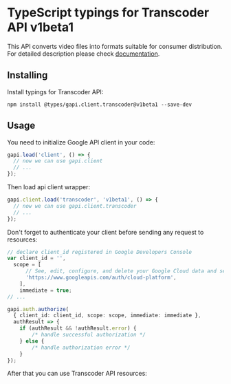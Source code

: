 # TypeScript typings for Transcoder API v1beta1

This API converts video files into formats suitable for consumer distribution. 
For detailed description please check [documentation](https://cloud.google.com/transcoder/docs/).

## Installing

Install typings for Transcoder API:

```
npm install @types/gapi.client.transcoder@v1beta1 --save-dev
```

## Usage

You need to initialize Google API client in your code:

```typescript
gapi.load('client', () => {
  // now we can use gapi.client
  // ...
});
```

Then load api client wrapper:

```typescript
gapi.client.load('transcoder', 'v1beta1', () => {
  // now we can use gapi.client.transcoder
  // ...
});
```

Don't forget to authenticate your client before sending any request to resources:

```typescript
// declare client_id registered in Google Developers Console
var client_id = '',
  scope = [ 
      // See, edit, configure, and delete your Google Cloud data and see the email address for your Google Account.
      'https://www.googleapis.com/auth/cloud-platform',
    ],
    immediate = true;
// ...

gapi.auth.authorize(
  { client_id: client_id, scope: scope, immediate: immediate },
  authResult => {
    if (authResult && !authResult.error) {
        /* handle successful authorization */
    } else {
        /* handle authorization error */
    }
});
```

After that you can use Transcoder API resources:

```typescript
```
